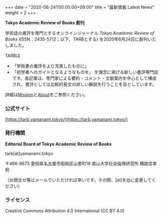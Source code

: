 +++
date = "2020-06-24T00:00:00+09:00"
title = "最新情報 Latest News"
weight = 2
+++

**Tokyo Academic Review of Books 創刊**

学術誌の書評を専門とするオンラインジャーナル *Tokyo Academic Review of Books* (ISSN：2435-5712；以下、TARBとする) を2020年6月24日に創刊いたしました。

TARBは
* 「学術書の書評をより充実したものに」
* 「初学者へのガイドとなるようなものを」
を理念に掲げる新しい書評専門誌です。各記事は、専門家による要約・コメント・文献案内を中心として構成され、書評としては比較的長文の詳しい解説を行うことを旨としています。

詳細は[Mission](https://tarb.yamanami.tokyo/p/mission.html)と[About](https://tarb.yamanami.tokyo/p/about.html)をご参照ください。

<!--more-->
### 公式サイト
[https://tarb.yamanami.tokyo/](https://tarb.yamanami.tokyo/)

### 発行機関
**Editorial Board of Tokyo Academic Review of Books**

tarb[at]yamanami.tokyo

〒466-8673 愛知県名古屋市昭和区山里町18 南山大学社会倫理研究所 横路佳幸宛

（お問合せ等はメールでいただければ幸いです。その際、[at]を@に変更してください）

### ライセンス
Creative Commons Attribution 4.0 International (CC BY 4.0)

